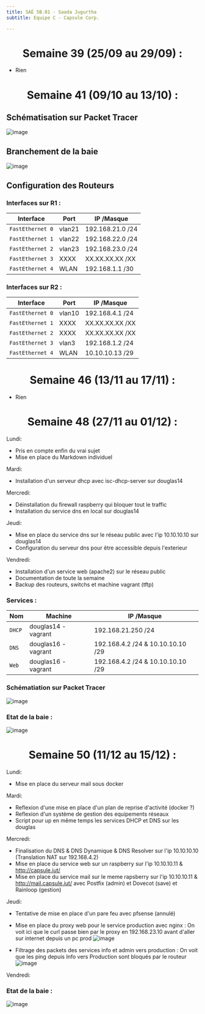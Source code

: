 ```yaml
---
title: SAÉ 5B.01 - Saada Jugurtha
subtitle: Equipe C - Capsule Corp.

---
```


# <center>Semaine 39 (25/09 au 29/09) :</center>

- Rien 

# <center>Semaine 41 (09/10 au 13/10) :</center>

## Schématisation sur Packet Tracer

![image](https://cdn.discordapp.com/attachments/687337171434078244/1178678328044044339/image.png)

## Branchement de la baie

![image](https://cdn.discordapp.com/attachments/687337171434078244/1178677424200896643/IMG_9037.JPG)

## Configuration des Routeurs

### Interfaces sur R1 :
| **Interface**  | **Port**  | **IP /Masque** |
|----------------|-------------|----------------|
| `FastEthernet 0`   | vlan21 | 192.168.21.0 /24   |
| `FastEthernet 1`   | vlan22 | 192.168.22.0 /24   |
| `FastEthernet 2`   | vlan23 | 192.168.23.0 /24   |
| `FastEthernet 3`   | XXXX | XX.XX.XX.XX /XX   |
| `FastEthernet 4`   | WLAN | 192.168.1.1    /30   |

### Interfaces sur R2 :
| **Interface**  | **Port**  | **IP /Masque** |
|----------------|-------------|----------------|
| `FastEthernet 0`   | vlan10  | 192.168.4.1 /24   |
| `FastEthernet 1`   | XXXX | XX.XX.XX.XX /XX   |
| `FastEthernet 2`   | XXXX | XX.XX.XX.XX /XX   |
| `FastEthernet 3`   | vlan3 | 192.168.1.2 /24   |
| `FastEthernet 4`   | WLAN | 10.10.10.13 /29 |

# <center>Semaine 46 (13/11 au 17/11) :</center>

- Rien 

# <center>Semaine 48 (27/11 au 01/12) :</center>

Lundi:
- Pris en compte enfin du vrai sujet
- Mise en place du Markdown individuel

Mardi:
- Installation d'un serveur dhcp avec isc-dhcp-server sur douglas14

Mercredi:
- Déinstallation du firewall raspberry qui bloquer tout le traffic
- Installation du service dns en local sur douglas14

Jeudi:
- Mise en place du service dns sur le réseau public avec l'ip 10.10.10.10 sur douglas14
- Configuration du serveur dns pour être accessible depuis l'exterieur

Vendredi: 
- Installation d'un service web (apache2) sur le réseau public
- Documentation de toute la semaine
- Backup des routeurs, switchs et machine vagrant (tftp)

### Services :
| **Nom**  | **Machine**  | **IP /Masque** |
|----------------|-------------|----------------|
| `DHCP`   | douglas14 - vagrant  | 192.168.21.250 /24   |
| `DNS`   | douglas16 - vagrant | 192.168.4.2 /24 & 10.10.10.10 /29   |
| `Web`   | douglas16 - vagrant | 192.168.4.2 /24 & 10.10.10.10 /29   |

### Schématiation sur Packet Tracer
![image](https://cdn.discordapp.com/attachments/687337171434078244/1180099311028142140/Capture_decran_2023-12-01_a_11.51.53.png?ex=657c3020&is=6569bb20&hm=535173918b8d67cb489b3b51b2c34d819f04a839a94bd9628a7913126ef07dcc&)

### Etat de la baie :
![image](https://cdn.discordapp.com/attachments/687337171434078244/1180096671867224225/IMG_9139.jpg?ex=657c2dab&is=6569b8ab&hm=67a835fd2d859145a21db3f46c9a93cef09cdda5cb2a8c7829676f75e36b51b1&)

# <center>Semaine 50 (11/12 au 15/12) :</center>


Lundi:
- Mise en place du serveur mail sous docker

Mardi:
- Reflexion d'une mise en place d'un plan de reprise d'activité (docker ?)
- Reflexion d'un système de gestion des equipements réseaux
- Script pour up en même temps les services DHCP et DNS sur les douglas

Mercredi:
- Finalisation du DNS & DNS Dynamique & DNS Resolver sur l'ip 10.10.10.10 (Translation NAT sur 192.168.4.2)
- Mise en place du service web sur un raspberry sur l'ip 10.10.10.11 & http://capsule.iut/
- Mise en place du service mail sur le meme rapsberry sur l'ip 10.10.10.11 & http://mail.capsule.iut/ avec Postfix (admin) et Dovecot (save) et Rainloop (gestion)

Jeudi:
- Tentative de mise en place d'un pare feu avec pfsense (annulé)
- Mise en place du proxy web pour le service production avec nginx :
On voit ici que le curl passe bien par le proxy en 192.168.23.10 
avant d'aller sur internet depuis un pc prod
![image](https://media.discordapp.net/attachments/687337171434078244/1184876890943651911/Capture_du_2023-12-14_15-00-23.png)

- Filtrage des packets des services info et admin vers production : 
On voit que les ping depuis Info vers Production sont bloqués par le routeur
![image](https://media.discordapp.net/attachments/687337171434078244/1184876890708774932/unnamed.png)

Vendredi: 

### Etat de la baie :
![image](https://cdn.discordapp.com/attachments/687337171434078244/1184875424413663282/IMG_9249.jpg)
